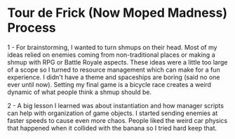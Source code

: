 # Tour de Frick (Now Moped Madness) Process
1 - For brainstorming, I wanted to turn shmups on their head. Most of my ideas relied on enemies coming from non-traditional places or making a shmup with RPG or Battle Royale aspects. These ideas were a little too large of a scope so I turned to resource management which can make for a fun experience. I didn't have a theme and spaceships are boring (said no one ever until now). Setting my final game is a bicycle race creates a weird dynamic of what people think a shmup should be.

2 - A big lesson I learned was about instantiation and how manager scripts can help with organization of game objects. I started sending enemies at faster speeds to cause even more chaos. People liked the weird car physics that happened when it collided with the banana so I tried hard keep that.


 
